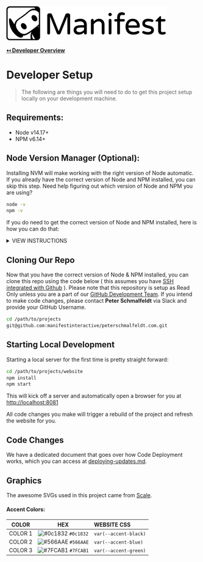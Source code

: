 ![Logo](img/logo.png "Logo")

**[↤ Developer Overview](../README.md)**

Developer Setup
===

> The following are things you will need to do to get this project setup locally on your development machine.

Requirements:
---

* Node v14.17+
* NPM v6.14+

Node Version Manager (Optional):
---

Installing NVM will make working with the right version of Node automatic. If you already have the correct version of Node and NPM installed, you can skip this step.  Need help figuring out which version of Node and NPM you are using?

```bash
node -v
npm -v
```

If you do need to get the correct version of Node and NPM installed, here is how you can do that:

<details><summary>VIEW INSTRUCTIONS</summary>
<p>

1. **[Install NVM](https://github.com/creationix/nvm#installation)**
2. Add the following code to the very bottom of your profile (~/.bash_profile, ~/.zshrc, ~/.profile, or ~/.bashrc).

    ```bash
    export NVM_DIR="$HOME/.nvm"
    [ -s "$NVM_DIR/nvm.sh" ] && \. "$NVM_DIR/nvm.sh"  # This loads nvm
    [ -s "$NVM_DIR/bash_completion" ] && \. "$NVM_DIR/bash_completion"  # This loads nvm bash_completion

    # This will load the version of node referenced in the .nvmrc file within a project
    autoload -U add-zsh-hook
    load-nvmrc() {
      local node_version="$(nvm version)"
      local nvmrc_path="$(nvm_find_nvmrc)"

      if [ -n "$nvmrc_path" ]; then
        local nvmrc_node_version=$(nvm version "$(cat "${nvmrc_path}")")

        if [ "$nvmrc_node_version" = "N/A" ]; then
          nvm install
        elif [ "$nvmrc_node_version" != "$node_version" ]; then
          nvm use
        fi
      elif [ "$node_version" != "$(nvm version default)" ]; then
        echo "Reverting to nvm default version"
        nvm use default
      fi
    }
    add-zsh-hook chpwd load-nvmrc
    load-nvmrc
    ```

3. Now, you need to reload your terminal, so you can either close it & reopen it, or run something like `source ~/.zshrc` for the file you edited
4. Lastly, you need to add the version of node this project is going to use:

    ```bash
    nvm install 8.12.0
    nvm use 8.12.0
    ```
</p>
</details>

Cloning Our Repo
---

Now that you have the correct version of Node & NPM installed, you can clone this repo using the code below ( this assumes you have [SSH integrated with Github](https://help.github.com/articles/adding-a-new-ssh-key-to-your-github-account/) ). Please note that this repository is setup as Read Only unless you are a part of our [GitHub Development Team](https://github.com/orgs/manifestinteractive/teams/developers).  If you intend to make code changes, please contact **Peter Schmalfeldt** via Slack and provide your GitHub Username.

```bash
cd /path/to/projects
git@github.com:manifestinteractive/peterschmalfeldt.com.git
```

Starting Local Development
---

Starting a local server for the first time is pretty straight forward:

```bash
cd /path/to/projects/website
npm install
npm start
```

This will kick off a server and automatically open a browser for you at [http://localhost:8081](http://localhost:8081)

All code changes you make will trigger a rebuild of the project and refresh the website for you.

Code Changes
---

We have a dedicated document that goes over how Code Deployment works, which you can access at [deploying-updates.md](deploying-updates.md).


Graphics
---

The awesome SVGs used in this project came from [Scale](https://2.flexiple.com/scale/multi-color-illustrations).

#### Accent Colors:

COLOR   | HEX                                                                       | WEBSITE CSS
:------:|:-------------------------------------------------------------------------:|:---------------------
COLOR 1 | ![#0c1832](https://via.placeholder.com/15/0c1832/000000?text=+) `#0c1832` | `var(--accent-black)`
COLOR 2 | ![#566AAE](https://via.placeholder.com/15/566AAE/000000?text=+) `#566AAE` | `var(--accent-blue)`
COLOR 3 | ![#7FCAB1](https://via.placeholder.com/15/7FCAB1/000000?text=+) `#7FCAB1` | `var(--accent-green)`
